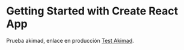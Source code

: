 # Getting Started with Create React App

Prueba akimad, enlace en producción [Test Akimad](https://thonymv.github.io/akimad-prueba).

